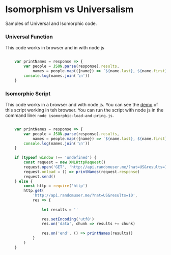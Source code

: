Isomorphism vs Universalism
========================
Samples of Universal and Isomorphic code.

### Universal Function
This code works in browser and in with node js

```javascript

    var printNames = response => {
        var people = JSON.parse(response).results,
            names = people.map(({name}) => `${name.last}, ${name.first}`)
        console.log(names.join('\n'))
    }
```
    
### Isomorphic Script
This code works in a browser and with node js. You can see the 
[demo](https://rawgit.com/MoonHighway/learning-react/master/chapter-12/isomorphic-universal-samples/load-and-print.html) 
of this script working in teh browser. You can run the script with node js in the command line: 
`node isomorphic-load-and-pring.js`.
    
```javascript

    var printNames = response => {
        var people = JSON.parse(response).results,
            names = people.map(({name}) => `${name.last}, ${name.first}`)
        console.log(names.join('\n'))
    }
    
    if (typeof window !== 'undefined') {
        const request = new XMLHttpRequest()
        request.open('GET', 'http://api.randomuser.me/?nat=US&results=10')
        request.onload = () => printNames(request.response)
        request.send()
    } else {
        const http = require('http')
        http.get(
            'http://api.randomuser.me/?nat=US&results=10',
            res => {
    
                let results = ''
    
                res.setEncoding('utf8')
                res.on('data', chunk => results += chunk)
    
                res.on('end', () => printNames(results))
            }
        )
    }
```
